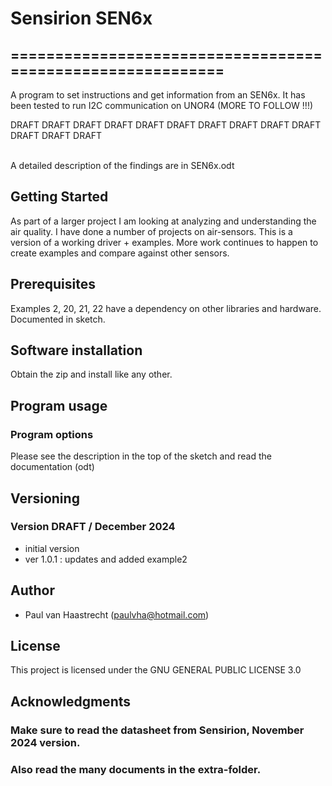 # Sensirion SEN6x

## ===========================================================

A program to set instructions and get information from an SEN6x. It has been
tested to run I2C communication on UNOR4 (MORE TO FOLLOW !!!)

DRAFT DRAFT DRAFT DRAFT DRAFT DRAFT DRAFT DRAFT DRAFT DRAFT DRAFT DRAFT DRAFT 

<br> A detailed description of the findings are in SEN6x.odt

## Getting Started
As part of a larger project I am looking at analyzing and understanding the air quality.
I have done a number of projects on air-sensors. This is a version of a working driver + examples.
More work continues to happen to create examples and compare against other sensors.

## Prerequisites
Examples 2, 20, 21, 22 have a dependency on other libraries and hardware. Documented in sketch.

## Software installation
Obtain the zip and install like any other.

## Program usage

### Program options
Please see the description in the top of the sketch and read the documentation (odt)

## Versioning

### Version DRAFT / December 2024
 * initial version
 * ver 1.0.1 : updates and added example2

## Author
 * Paul van Haastrecht (paulvha@hotmail.com)

## License
This project is licensed under the GNU GENERAL PUBLIC LICENSE 3.0

## Acknowledgments

### Make sure to read the datasheet from Sensirion, November 2024 version.<br>
### Also read the many documents in the extra-folder.<br>
